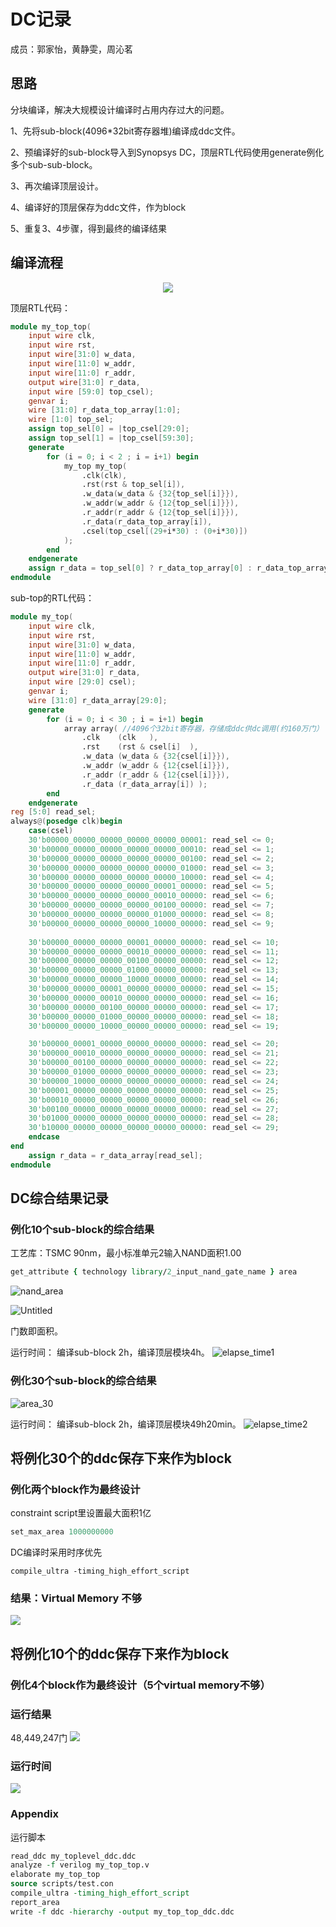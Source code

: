 # DC记录
成员：郭家怡，黄静雯，周沁茗

## 思路

分块编译，解决大规模设计编译时占用内存过大的问题。

1、先将sub-block(4096*32bit寄存器堆)编译成ddc文件。

2、预编译好的sub-block导入到Synopsys DC，顶层RTL代码使用generate例化多个sub-sub-block。

3、再次编译顶层设计。

4、编译好的顶层保存为ddc文件，作为block

5、重复3、4步骤，得到最终的编译结果


## 编译流程

<div style="text-align:center">
<img src="imgs/Untitled.png">
</div>

顶层RTL代码：
```verilog
module my_top_top(
    input wire clk, 
    input wire rst, 
    input wire[31:0] w_data, 
    input wire[11:0] w_addr,
    input wire[11:0] r_addr, 
    output wire[31:0] r_data,
    input wire [59:0] top_csel);
    genvar i;
    wire [31:0] r_data_top_array[1:0];
    wire [1:0] top_sel;
    assign top_sel[0] = |top_csel[29:0];
    assign top_sel[1] = |top_csel[59:30];
    generate
        for (i = 0; i < 2 ; i = i+1) begin
            my_top my_top( 
                .clk(clk), 
                .rst(rst & top_sel[i]), 
                .w_data(w_data & {32{top_sel[i]}}), 
                .w_addr(w_addr & {12{top_sel[i]}}),
                .r_addr(r_addr & {12{top_sel[i]}}), 
                .r_data(r_data_top_array[i]),
                .csel(top_csel[(29+i*30) : (0+i*30)])
            );
        end    
    endgenerate
    assign r_data = top_sel[0] ? r_data_top_array[0] : r_data_top_array[1];
endmodule
```

sub-top的RTL代码：

```verilog
module my_top(
    input wire clk, 
    input wire rst, 
    input wire[31:0] w_data, 
    input wire[11:0] w_addr,
    input wire[11:0] r_addr, 
    output wire[31:0] r_data,
    input wire [29:0] csel);
    genvar i;
    wire [31:0] r_data_array[29:0];
    generate
        for (i = 0; i < 30 ; i = i+1) begin
            array array( //4096个32bit寄存器，存储成ddc供dc调用(约160万门）
                .clk    (clk   ), 
                .rst    (rst & csel[i]  ), 
                .w_data (w_data & {32{csel[i]}}), 
                .w_addr (w_addr & {12{csel[i]}}), 
                .r_addr (r_addr & {12{csel[i]}}), 
                .r_data (r_data_array[i]) );
        end    
    endgenerate
reg [5:0] read_sel;
always@(posedge clk)begin
    case(csel)
    30'b00000_00000_00000_00000_00000_00001: read_sel <= 0;
    30'b00000_00000_00000_00000_00000_00010: read_sel <= 1;
    30'b00000_00000_00000_00000_00000_00100: read_sel <= 2;
    30'b00000_00000_00000_00000_00000_01000: read_sel <= 3;
    30'b00000_00000_00000_00000_00000_10000: read_sel <= 4;
    30'b00000_00000_00000_00000_00001_00000: read_sel <= 5;
    30'b00000_00000_00000_00000_00010_00000: read_sel <= 6;
    30'b00000_00000_00000_00000_00100_00000: read_sel <= 7;
    30'b00000_00000_00000_00000_01000_00000: read_sel <= 8;
    30'b00000_00000_00000_00000_10000_00000: read_sel <= 9;
    
    30'b00000_00000_00000_00001_00000_00000: read_sel <= 10;
    30'b00000_00000_00000_00010_00000_00000: read_sel <= 11;
    30'b00000_00000_00000_00100_00000_00000: read_sel <= 12;
    30'b00000_00000_00000_01000_00000_00000: read_sel <= 13;
    30'b00000_00000_00000_10000_00000_00000: read_sel <= 14;
    30'b00000_00000_00001_00000_00000_00000: read_sel <= 15;
    30'b00000_00000_00010_00000_00000_00000: read_sel <= 16;
    30'b00000_00000_00100_00000_00000_00000: read_sel <= 17;
    30'b00000_00000_01000_00000_00000_00000: read_sel <= 18;
    30'b00000_00000_10000_00000_00000_00000: read_sel <= 19;

    30'b00000_00001_00000_00000_00000_00000: read_sel <= 20;
    30'b00000_00010_00000_00000_00000_00000: read_sel <= 21;
    30'b00000_00100_00000_00000_00000_00000: read_sel <= 22;
    30'b00000_01000_00000_00000_00000_00000: read_sel <= 23;
    30'b00000_10000_00000_00000_00000_00000: read_sel <= 24;
    30'b00001_00000_00000_00000_00000_00000: read_sel <= 25;
    30'b00010_00000_00000_00000_00000_00000: read_sel <= 26;
    30'b00100_00000_00000_00000_00000_00000: read_sel <= 27;
    30'b01000_00000_00000_00000_00000_00000: read_sel <= 28;
    30'b10000_00000_00000_00000_00000_00000: read_sel <= 29;
    endcase
end
    assign r_data = r_data_array[read_sel];
endmodule
```
## DC综合结果记录

### 例化10个sub-block的综合结果

工艺库：TSMC 90nm，最小标准单元2输入NAND面积1.00
```tcl
get_attribute { technology library/2_input_nand_gate_name } area
```
![nand_area](imgs/nand_area.png)

![Untitled](imgs/Untitled%201.png)

门数即面积。

运行时间：
编译sub-block 2h，编译顶层模块4h。
![elapse_time1](imgs/pic2.png)

### 例化30个sub-block的综合结果

![area_30](imgs/area_30.png)

运行时间：
编译sub-block 2h，编译顶层模块49h20min。
![elapse_time2](imgs/times_30.png)

## 将例化30个的ddc保存下来作为block
### 例化两个block作为最终设计

constraint script里设置最大面积1亿
```tcl
set_max_area 1000000000
```
DC编译时采用时序优先
```
compile_ultra -timing_high_effort_script
```

### 结果：Virtual Memory 不够
![](imgs/area_60.png)

## 将例化10个的ddc保存下来作为block
### 例化4个block作为最终设计（5个virtual memory不够）
### 运行结果
48,449,247门
![](imgs/area_40.png)
### 运行时间
![](imgs/times_40.png)

### Appendix 
运行脚本
```tcl
read_ddc my_toplevel_ddc.ddc
analyze -f verilog my_top_top.v
elaborate my_top_top
source scripts/test.con
compile_ultra -timing_high_effort_script
report_area
write -f ddc -hierarchy -output my_top_top_ddc.ddc
```